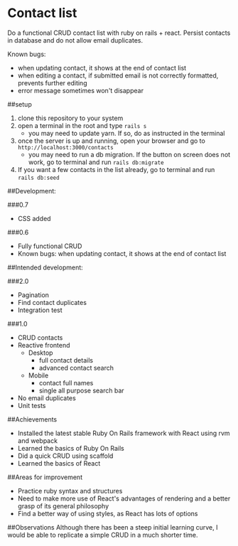# Contact list

Do a functional CRUD contact list with ruby on rails + react.
Persist contacts in database and do not allow email duplicates.

Known bugs:
* when updating contact, it shows at the end of contact list
* when editing a contact, if submitted email is not correctly formatted, prevents further editing
* error message sometimes won't disappear

##setup
1. clone this repository to your system
2. open a terminal in the root and type `rails s`
    * you may need to update yarn. If so, do as instructed in the terminal
4. once the server is up and running, open your browser and go to `http://localhost:3000/contacts`
    * you may need to run a db migration. If the button on screen does not work, go to terminal and run `rails db:migrate`
5. If you want a few contacts in the list already, go to terminal and run `rails db:seed` 

##Development:

###0.7
* CSS added

###0.6
* Fully functional CRUD
* Known bugs: when updating contact, it shows at the end of contact list

##Intended development:

###2.0
* Pagination
* Find contact duplicates
* Integration test

###1.0
* CRUD contacts
* Reactive frontend
    * Desktop
        * full contact details
        * advanced contact search
    * Mobile
        * contact full names
        * single all purpose search bar
* No email duplicates
* Unit tests

##Achievements
* Installed the latest stable Ruby On Rails framework with React using rvm and webpack
* Learned the basics of Ruby On Rails
* Did a quick CRUD using scaffold
* Learned the basics of React

##Areas for improvement
* Practice ruby syntax and structures
* Need to make more use of React's advantages of rendering and a better grasp of its general philosophy
* Find a better way of using styles, as React has lots of options

##Observations
Although there has been a steep initial learning curve, I would be able to replicate a simple CRUD in a much shorter time.
